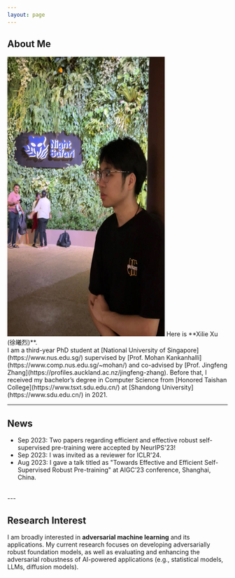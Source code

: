 ```yaml
---
layout: page
---
```


## About Me
<img src="/images/me2.jpg" class="floatpic" width="360" height="640">
Here is **Xilie Xu (徐曦烈)**. <br/>
I am a third-year PhD student at [National University of Singapore](https://www.nus.edu.sg/) supervised by [Prof. Mohan Kankanhalli](https://www.comp.nus.edu.sg/~mohan/) and co-advised by [Prof. Jingfeng Zhang](https://profiles.auckland.ac.nz/jingfeng-zhang). Before that, I received my bachelor’s degree in Computer Science from [Honored Taishan College](https://www.tsxt.sdu.edu.cn/) at [Shandong University](https://www.sdu.edu.cn/) in 2021.

<br>

---

## News
- Sep 2023: Two papers regarding efficient and effective robust self-supervised pre-training were accepted by NeurIPS'23!
- Sep 2023: I was invited as a reviewer for ICLR'24.
- Aug 2023: I gave a talk titled as "Towards Effective and Efficient Self-Supervised Robust Pre-training" at AIGC’23 conference, Shanghai, China.

<br>
---

## Research Interest
I am broadly interested in **adversarial machine learning** and its applications. My current research focuses on developing adversarially robust foundation models, as well as evaluating and enhancing the adversarial robustness of AI-powered applications (e.g., statistical models, LLMs, diffusion models). <br/>

<br>

